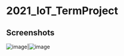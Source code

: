 # 2021_IoT_TermProject
## Screenshots
![image](https://user-images.githubusercontent.com/74289147/228932196-ba1c4e9c-2ae8-4a73-8761-0cb85bd84ef7.png)|![image](https://user-images.githubusercontent.com/74289147/228932243-c1de8541-85a9-478f-b001-2ca16e7a7295.png)


